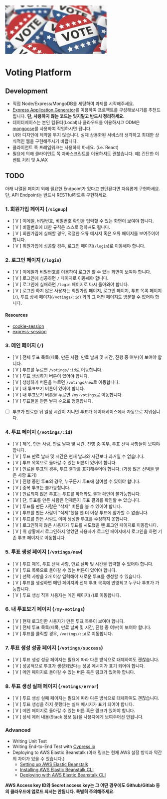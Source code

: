 ![Voting](/voting.jpeg)

# Voting Platform

## Development

- 직접 Node/Express/MongoDB를 세팅하여 과제를 시작해주세요.
- [Express Application Generator](https://expressjs.com/en/starter/generator.html)를 이용하여 프로젝트를 구성해보시기를 추천드립니다. **단, 사용하지 않는 코드는 잊지말고 반드시 정리하세요.**
- 데이터베이스는 본인 컴퓨터(Local)나 클라우드를 이용하시고 ODM은 [mongoose](https://mongoosejs.com/docs/connections.html)를 사용하여 작업하시면 됩니다.
- UI와 디자인에 제약을 두지 않습니다. 실제 상용화된 서비스라 생각하고 최대한 상식적인 웹을 구현해주시기 바랍니다.
- 클라이언트 쪽 프레임워크는 사용하지 마세요. (i.e. React)
- 필요에 의해 클라이언트 쪽 자바스크립트를 이용하셔도 괜찮습니다. 예) 간단한 이벤트 처리 및 AJAX

## TODO

아래 나열된 페이지 외에 필요한 Endpoint가 있다고 판단된다면 자유롭게 구현하세요. 단, API Endpoint는 반드시 RESTful하도록 구현하세요.

### 1. 회원가입 페이지 (`/signup`)

- [ V ] 이메일, 비밀번호, 비밀번호 확인을 입력할 수 있는 화면이 보여야 합니다.
- [ V ] 비밀번호에 대한 규칙은 스스로 정하셔도 됩니다.
- [ V ] 회원가입에 실패할 경우, 적절한 오류 메시지 혹은 오류 페이지를 보여주어야 합니다.
- [ V ] 회원가입에 성공할 경우, 로그인 페이지(`/login`)로 이동해야 합니다.

### 2. 로그인 페이지 (`/login`)

- [ V ] 이메일과 비밀번호를 이용하여 로그인 할 수 있는 화면이 보여야 합니다.
- [ V ] 로그인에 성공하면 `/` 페이지로 이동해야 합니다.
- [ V ] 로그인에 실패하면 `/login` 페이지로 다시 돌아와야 합니다.
- [ V ] 로그인 하지 않은 사용자는 회원가입 페이지, 로그인 페이지, 투표 목록 페이지(`/`), 투표 상세 페이지(`/votings/:id`) 외의 그 어떤 페이지도 방문할 수 없어야 합니다.

#### Resources

- [cookie-session](https://expressjs.com/en/resources/middleware/cookie-session.html)
- [express-session](https://expressjs.com/en/resources/middleware/session.html)

### 3. 메인 페이지 (`/`)

- [ V ] 전체 투표 목록(제목, 만든 사람, 만료 날짜 및 시간, 진행 중 여부)이 보여야 합니다.
- [ V ] 투표를 누르면 `/votings/:id`로 이동합니다.
- [ V ] 투표 생성하기 버튼이 있어야 합니다.
- [ V ] 생성하기 버튼을 누르면 `/votings/new`로 이동합니다.
- [ V ] 내 투표보기 버튼이 있어야 합니다.
- [ V ] 내 투표보기 버튼을 누르면 `/my-votings`로 이동합니다.
- [ V ] 투표들을 만든 날짜 순으로 정렬합니다.
- [ ] 투표가 만료한 뒤 일정 시간이 지니면 투표가 데이터베이스에서 자동으로 지워집니다.

### 4. 투표 페이지 (`/votings/:id`)

- [ V ] 제목, 만든 사람, 만료 날짜 및 시간, 진행 중 여부, 투표 선택 사항들이 보여야 합니다.
- [ V ] 투표 만료 날짜 및 시간은 현재 날짜와 시간보다 과거일 수 없습니다.
- [ V ] 투표 목록으로 돌아갈 수 있는 버튼이 있어야 합니다.
- [ V ] 만료된 투표의 경우, 투표 결과를 표기해주어야 합니다. (가장 많은 선택을 받은 사항 표기)
- [ V ] 진행 중인 투표의 경우, 누구든지 투표에 참여할 수 있어야 합니다.
- [ V ] 중복 투표는 불가능합니다.
- [ V ] 만료되지 않은 투표는 투표를 하더라도 결과 확인이 불가능합니다.
- [ V ] 단, 투표를 만든 사람은 언제든지 투표 결과를 확인할 수 있습니다.
- [ V ] 투표를 만든 사람은 "삭제" 버튼을 볼 수 있어야 합니다.
- [ V ] 투표를 만든 사람이 "삭제"했을 땐 더 이상 투표에 참가할 수 없습니다.
- [ V ] 투표를 만든 사람도 이미 생성한 투표를 수정하지 못합니다.
- [ V ] 로그인하지 않은 사용자가 투표를 시도했을 땐 로그인 페이지로 이동합니다.
- [ V ] 위 상황에서 로그인하지 않았던 사용자가 로그인 페이지에서 로그인을 하면 기존 투표 페이지로 이동합니다.

### 5. 투표 생성 페이지 (`/votings/new`)

- [ V ] 투표 제목, 투표 선택 사항, 만료 날짜 및 시간을 입력할 수 있어야 합니다.
- [ V ] 투표 목록으로 돌아갈 수 있는 버튼이 있어야 합니다.
- [ V ] 선택 사항을 2개 이상 입력해야 새로운 투표를 생성할 수 있습니다.
- [ V ] 투표를 생성하면 메인 페이지의 전체 투표 목록에 반영되고 누구나 투표가 가능합니다.
- [ V ] 투표 생성 직후 사용자는 메인 페이지(`/`)로 이동합니다.

### 6. 내 투표보기 페이지 (`/my-votings`)

- [ V ] 현재 로그인한 사용자가 만든 투표 목록이 보여야 합니다.
- [ V ] 전체 투표 목록(제목, 만료 날짜 및 시간, 진행 중 여부)이 보여야 합니다.
- [ V ] 투표를 클릭할 경우, `/votings/:id`로 이동합니다.

### 7. 투표 생성 성공 페이지 (`/votings/success`)

- [ V ] 투표 생성 성공 페이지는 필요에 따라 다른 방식으로 대체하여도 괜찮습니다.
- [ V ] 성공적으로 투표가 생성되었다는 성공 메시지가 표기 되어야 합니다.
- [ V ] 메인 페이지로 돌아갈 수 있는 버튼 혹은 링크가 있어야 합니다.

### 8. 투표 생성 실패 페이지 (`/votings/error`)

- [ V ] 투표 생성 실패 페이지는 필요에 따라 다른 방식으로 대체하여도 괜찮습니다.
- [ V ] 투표 생성을 하지 못했다는 실패 메시지가 표기 되어야 합니다.
- [ V ] 메인 페이지로 돌아갈 수 있는 버튼 혹은 링크가 있어야 합니다.
- [ V ] 상세 에러 내용(Stack 정보 등)을 사용자에게 보여주어선 안됩니다.

### Advanced

- Writing Unit Test
- Writing End-to-End Test with [Cypress.io](https://www.cypress.io/)
- Deploying to AWS Elastic Beanstalk (아래 링크는 현재 AWS 설정 방식과 약간의 차이가 있을 수 있습니다.)
  - [Setting up AWS Elastic Beanstalk](https://github.com/vanilla-coding/deploy-with-aws-eb-and-circleci/wiki/Setting-up-AWS-Elastic-Beanstalk)
  - [Installing AWS Elastic Beanstalk CLI](https://github.com/vanilla-coding/deploy-with-aws-eb-and-circleci/wiki/Installing-Elastic-Beanstalk-CLI)
  - [Deploying with AWS Elastic Beanstalk CLI](https://github.com/vanilla-coding/deploy-with-aws-eb-and-circleci/wiki/Deploying-with-Elastic-Beanstalk-CLI)

**AWS Access key ID와 Secret access key는 그 어떤 경우에도 Github/Gitlab 등의 클라우드에 업로드 되서는 안됩니다. 특별히 주의해주세요.**